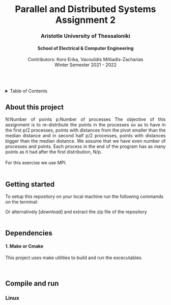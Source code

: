 <div id="top"></div>

<br />
<div align="center">
  <h1 align="center">Parallel and Distributed Systems Assignment 2</h1>
  <h3 align="center">Aristotle University of Thessaloniki</h3>
  <h4 align="center">School of Electrical & Computer Engineering</h4>
  <p align="center">
    Contributors: Koro Erika, Vavoulidis Miltiadis-Zacharias
    <br />
    Winter Semester 2021 - 2022
    <br />
    <br />
    <br />
    <br />
  </p>
</div>

<details>
  <summary>Table of Contents</summary>
  <ol>
    <li><a href="#about-this-project">About this project</a></li>
    <li><a href="#getting-started">Getting started</a></li>
    <li><a href="#dependencies">Dependencies</a></li>
    <li><a href="#compile-and-run">Complile and run</a></li>
    <li><a href="#data">Data</a></li>
  </ol>
</details>

## About this project

<p align="justify">
  N:Number of points
  p:Number of processes
  The objective of this assignment is to re-distribute the points in the processes so as to have in the first p/2 processes, points with distances from the pivot smaller than the median distance and in second half p/2 processes, points with distances bigger than the median distance. We assume that we have even number of processes and points. Each process in the end of the program has as many points as it had after the first distribution, N/p.
<br/>
<br/>
  For this exercise we use MPI.
<br/>
<br/>
</p>

## Getting started

To setup this repository on your local machine run the following commands on the terminal:

Or alternatively [*download*] and extract the zip file of the repository
<br/>
<br/>

## Dependencies
#### 1. Make or Cmake

This project uses make utilities to build and run the excecutables.

<br/>

## Compile and run

### Linux

<br/>

